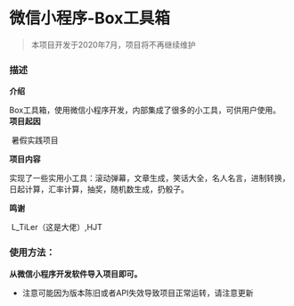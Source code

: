 # 微信小程序-Box工具箱

> 本项目开发于2020年7月，项目将不再继续维护

### 描述

__介绍__

​			Box工具箱，使用微信小程序开发，内部集成了很多的小工具，可供用户使用。 
__项目起因__

​			暑假实践项目   

__项目内容__

​			实现了一些实用小工具：滚动弹幕，文章生成，笑话大全，名人名言，进制转换，日起计算，汇率计算，抽奖，随机数生成，扔骰子。   

**鸣谢**

​			L_TiLer（这是大佬）,HJT
​     

### 使用方法：    

__从微信小程序开发软件导入项目即可。__    

* 注意可能因为版本陈旧或者API失效导致项目正常运转，请注意更新  
